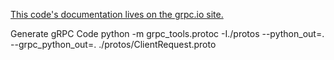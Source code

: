[This code's documentation lives on the grpc.io site.](https://grpc.io/docs/quickstart/python.html)

Generate gRPC Code
python -m grpc_tools.protoc -I./protos --python_out=. --grpc_python_out=. ./protos/ClientRequest.proto
